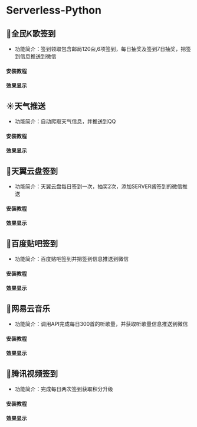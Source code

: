 # Serverless-Python


## :star2:全民K歌签到
* 功能简介：签到领取包含邮局120朵,6项签到，每日抽奖及签到7日抽奖，把签到信息推送到微信

#### 安装教程

#### 效果显示


## :sunny:天气推送
* 功能简介：自动爬取天气信息，并推送到QQ

#### 安装教程

#### 效果显示

## :crystal_ball:天翼云盘签到
* 功能简介：天翼云盘每日签到一次，抽奖2次，添加SERVER酱签到的微信推送

#### 安装教程

#### 效果显示

## :page_with_curl:百度贴吧签到
* 功能简介：百度贴吧签到并把签到信息推送到微信

#### 安装教程

#### 效果显示


## :dart:网易云音乐
* 功能简介：调用API完成每日300首的听歌量，并获取听歌量信息推送到微信

#### 安装教程

#### 效果显示


## :crown:腾讯视频签到
* 功能简介：完成每日两次签到获取积分升级

#### 安装教程

#### 效果显示


